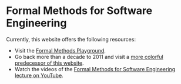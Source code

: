 # Formal Methods for Software Engineering

Currently, this website offers the following resources:

- Visit the [Formal Methods Playground](https://play.formal-methods.net).
- Go back more than a decade to 2011 and visit a [more colorful predecessor of this website](index-2011.html).
- Watch the videos of the [Formal Methods for Software Engineering lecture on YouTube](https://www.youtube.com/playlist?list=PLGyeoukah9Nbd1yRDj3ridE7PtcL91-5u).
